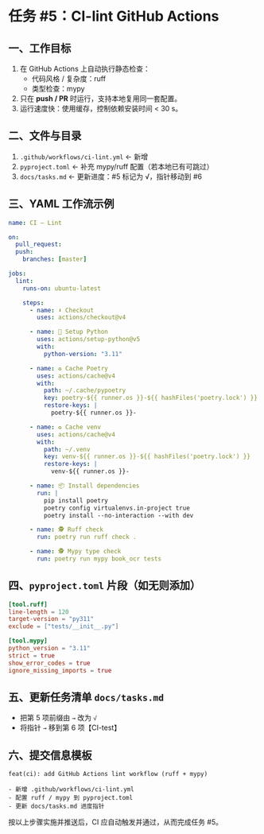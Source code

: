 # 任务 #5：CI-lint GitHub Actions

## 一、工作目标
1. 在 GitHub Actions 上自动执行静态检查：
   * 代码风格 / 复杂度：ruff  
   * 类型检查：mypy  
2. 只在 **push / PR** 时运行，支持本地复用同一套配置。  
3. 运行速度快：使用缓存，控制依赖安装时间 < 30 s。  

## 二、文件与目录
1. `.github/workflows/ci-lint.yml` ← 新增  
2. `pyproject.toml`         ← 补充 mypy/ruff 配置（若本地已有可跳过）  
3. `docs/tasks.md`         ← 更新进度：#5 标记为 √，指针移动到 #6  

## 三、YAML 工作流示例
```yaml
name: CI – Lint

on:
  pull_request:
  push:
    branches: [master]

jobs:
  lint:
    runs-on: ubuntu-latest

    steps:
      - name: ⬇️ Checkout
        uses: actions/checkout@v4

      - name: 🔧 Setup Python
        uses: actions/setup-python@v5
        with:
          python-version: "3.11"

      - name: ♻️ Cache Poetry
        uses: actions/cache@v4
        with:
          path: ~/.cache/pypoetry
          key: poetry-${{ runner.os }}-${{ hashFiles('poetry.lock') }}
          restore-keys: |
            poetry-${{ runner.os }}-

      - name: ♻️ Cache venv
        uses: actions/cache@v4
        with:
          path: ~/.venv
          key: venv-${{ runner.os }}-${{ hashFiles('poetry.lock') }}
          restore-keys: |
            venv-${{ runner.os }}-

      - name: 📦 Install dependencies
        run: |
          pip install poetry
          poetry config virtualenvs.in-project true
          poetry install --no-interaction --with dev

      - name: 🕵️ Ruff check
        run: poetry run ruff check .

      - name: 🕵️ Mypy type check
        run: poetry run mypy book_ocr tests
```

## 四、`pyproject.toml` 片段（如无则添加）

```toml
[tool.ruff]
line-length = 120
target-version = "py311"
exclude = ["tests/__init__.py"]

[tool.mypy]
python_version = "3.11"
strict = true
show_error_codes = true
ignore_missing_imports = true
```

## 五、更新任务清单 `docs/tasks.md`
* 把第 5 项前缀由 `→` 改为 `√`  
* 将指针 `→` 移到第 6 项【CI-test】  

## 六、提交信息模板
```
feat(ci): add GitHub Actions lint workflow (ruff + mypy)

- 新增 .github/workflows/ci-lint.yml
- 配置 ruff / mypy 到 pyproject.toml
- 更新 docs/tasks.md 进度指针
```

按以上步骤实施并推送后，CI 应自动触发并通过，从而完成任务 #5。 